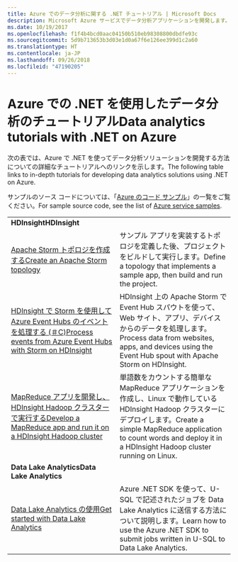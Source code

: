 ```yaml
---
title: Azure でのデータ分析に関する .NET チュートリアル | Microsoft Docs
description: Microsoft Azure サービスでデータ分析アプリケーションを開発します。
ms.date: 10/19/2017
ms.openlocfilehash: f1f4b4bcd0aac04150b510eb98308800dbdfe93c
ms.sourcegitcommit: 5d9b713653b3d03e1d0a67f6e126ee399d1c2a60
ms.translationtype: HT
ms.contentlocale: ja-JP
ms.lasthandoff: 09/26/2018
ms.locfileid: "47190205"
---
```

# <a name="data-analytics-tutorials-with-net-on-azure"></a><span data-ttu-id="f6704-103">Azure での .NET を使用したデータ分析のチュートリアル</span><span class="sxs-lookup"><span data-stu-id="f6704-103">Data analytics tutorials with .NET on Azure</span></span>

<span data-ttu-id="f6704-104">次の表では、Azure で .NET を使ってデータ分析ソリューションを開発する方法についての詳細なチュートリアルへのリンクを示します。</span><span class="sxs-lookup"><span data-stu-id="f6704-104">The following table links to in-depth tutorials for developing data analytics solutions using .NET on Azure.</span></span> 

<span data-ttu-id="f6704-105">サンプルのソース コードについては、「[Azure のコード サンプル](https://azure.microsoft.com/resources/samples/?platform=dotnet)」の一覧をご覧ください。</span><span class="sxs-lookup"><span data-stu-id="f6704-105">For sample source code, see the list of [Azure service samples](https://azure.microsoft.com/resources/samples/?platform=dotnet).</span></span>

| | |
|---|---|
| <span data-ttu-id="f6704-106">**HDInsight**</span><span class="sxs-lookup"><span data-stu-id="f6704-106">**HDInsight**</span></span> | |
| <span data-ttu-id="f6704-107">[Apache Storm トポロジを作成する][1]</span><span class="sxs-lookup"><span data-stu-id="f6704-107">[Create an Apache Storm topology][1]</span></span> | <span data-ttu-id="f6704-108">サンプル アプリを実装するトポロジを定義した後、プロジェクトをビルドして実行します。</span><span class="sxs-lookup"><span data-stu-id="f6704-108">Define a topology that implements a sample app, then build and run the project.</span></span> | 
| <span data-ttu-id="f6704-109">[HDInsight で Storm を使用して Azure Event Hubs のイベントを処理する (＃C)][2]</span><span class="sxs-lookup"><span data-stu-id="f6704-109">[Process events from Azure Event Hubs with Storm on HDInsight][2]</span></span> | <span data-ttu-id="f6704-110">HDInsight 上の Apache Storm で Event Hub スパウトを使って、Web サイト、アプリ、デバイスからのデータを処理します。</span><span class="sxs-lookup"><span data-stu-id="f6704-110">Process data from websites, apps, and devices using the Event Hub spout with Apache Storm on HDInsight.</span></span>
| <span data-ttu-id="f6704-111">[MapReduce アプリを開発し、HDInsight Hadoop クラスターで実行する][3]</span><span class="sxs-lookup"><span data-stu-id="f6704-111">[Develop a MapReduce app and run it on a HDInsight Hadoop cluster][3]</span></span> | <span data-ttu-id="f6704-112">単語数をカウントする簡単な MapReduce アプリケーションを作成し、Linux で動作している HDInsight Hadoop クラスターにデプロイします。</span><span class="sxs-lookup"><span data-stu-id="f6704-112">Create a simple MapReduce application to count words and deploy it in a HDInsight Hadoop cluster running on Linux.</span></span> |
| <span data-ttu-id="f6704-113">**Data Lake Analytics**</span><span class="sxs-lookup"><span data-stu-id="f6704-113">**Data Lake Analytics**</span></span> | |
| <span data-ttu-id="f6704-114">[Data Lake Analytics の使用][4]</span><span class="sxs-lookup"><span data-stu-id="f6704-114">[Get started with Data Lake Analytics][4]</span></span> | <span data-ttu-id="f6704-115">Azure .NET SDK を使って、U-SQL で記述されたジョブを Data Lake Analytics に送信する方法について説明します。</span><span class="sxs-lookup"><span data-stu-id="f6704-115">Learn how to use the Azure .NET SDK to submit jobs written in U-SQL to Data Lake Analytics.</span></span>|


[1]: /azure/hdinsight/hdinsight-storm-develop-csharp-event-hub-topology
[2]: /azure/hdinsight/hdinsight-storm-develop-csharp-visual-studio-topology
[3]: /azure/hdinsight/hdinsight-hadoop-dotnet-csharp-mapreduce-streaming
[4]: /azure/data-lake-analytics/data-lake-analytics-get-started-net-sdk